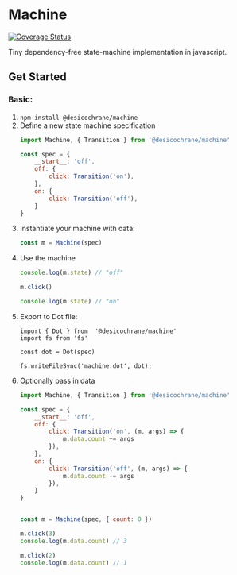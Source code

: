 # Machine

[![Coverage Status](https://coveralls.io/repos/github/desicochrane/machine/badge.svg?branch=master&q=1)](https://coveralls.io/github/desicochrane/machine?branch=master)

Tiny dependency-free state-machine implementation in javascript.

## Get Started

### Basic:
1. `npm install @desicochrane/machine`
1. Define a new state machine specification
    ```js
    import Machine, { Transition } from '@desicochrane/machine'

    const spec = {
        __start__: 'off',
        off: {
            click: Transition('on'),
        },
        on: {
            click: Transition('off'),
        }
    }
    ```
1. Instantiate your machine with data:
    ```js
    const m = Machine(spec)
    ```
1. Use the machine
   ```js
   console.log(m.state) // "off"
   
   m.click()
   
   console.log(m.state) // "on"
   ```
1. Export to Dot file:
    ```
    import { Dot } from  '@desicochrane/machine'
    import fs from 'fs'

    const dot = Dot(spec)

    fs.writeFileSync('machine.dot', dot);
    ```
1. Optionally pass in data
    ```js
    import Machine, { Transition } from '@desicochrane/machine'

    const spec = {
        __start__: 'off',
        off: {
            click: Transition('on', (m, args) => {
                m.data.count += args
            }),
        },
        on: {
            click: Transition('off', (m, args) => {
                m.data.count -= args
            }),
        }
    }
    
    
    const m = Machine(spec, { count: 0 })
    
    m.click(3)
    console.log(m.data.count) // 3
    
    m.click(2)
    console.log(m.data.count) // 1
    ```
